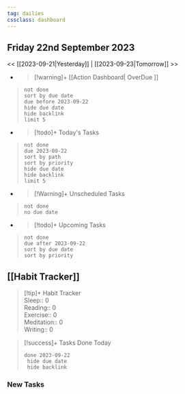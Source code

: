 ```yaml
---
tag: dailies
cssclass: dashboard
---
```

## Friday 22nd September 2023

<< [[2023-09-21|Yesterday]] | [[2023-09-23|Tomorrow]] >>

- > [!warning]+ [[Action Dashboard| OverDue ]]
> ```tasks
> not done
> sort by due date
> due before 2023-09-22
> hide due date
> hide backlink
> limit 5
> ```

- > [!todo]+ Today's Tasks
> ```tasks
> not done
> due 2023-09-22
> sort by path
> sort by priority
> hide due date
> hide backlink
> limit 5
> ```

- > [!Warning]+ Unscheduled Tasks  
 > ```tasks  
 > not done  
 > no due date

- > [!todo]+ Upcoming Tasks
> ```tasks  
> not done  
> due after 2023-09-22  
> sort by due date
> sort by priority  

## [[Habit Tracker]]
> [!tip]+ Habit Tracker  
> Sleep:: 0  
> Reading:: 0  
> Exercise:: 0  
> Meditation:: 0  
> Writing:: 0


> [!success]+ Tasks Done Today
> ```tasks 
> done 2023-09-22
>  hide due date
>  hide backlink
### New Tasks

